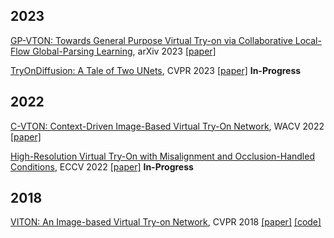 ## 2023
[GP-VTON: Towards General Purpose Virtual Try-on via Collaborative Local-Flow Global-Parsing Learning](./gp-vton.txt), arXiv 2023 [[paper]](https://arxiv.org/pdf/2303.13756.pdf)

[TryOnDiffusion: A Tale of Two UNets](./tryondiffusion.txt), CVPR 2023 [[paper]](https://openaccess.thecvf.com/content/CVPR2023/papers/Zhu_TryOnDiffusion_A_Tale_of_Two_UNets_CVPR_2023_paper.pdf) **In-Progress**

## 2022
[C-VTON: Context-Driven Image-Based Virtual Try-On Network](./c-vton.txt), WACV 2022 [[paper]](https://openaccess.thecvf.com/content/WACV2022/papers/Fele_C-VTON_Context-Driven_Image-Based_Virtual_Try-On_Network_WACV_2022_paper.pdf)

[High-Resolution Virtual Try-On with Misalignment and Occlusion-Handled Conditions](./hr-viton.txt), ECCV 2022 [[paper]](https://www.ecva.net/papers/eccv_2022/papers_ECCV/papers/136770208.pdf) **In-Progress**

## 2018
[VITON: An Image-based Virtual Try-on Network](./viton.txt), CVPR 2018 [[paper]](https://openaccess.thecvf.com/content_cvpr_2018/papers/Han_VITON_An_Image-Based_CVPR_2018_paper.pdf) [[code]](https://github.com/xthan/VITON)
